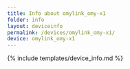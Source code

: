 ```yaml
---
title: Info about omylink_omy-x1
folder: info
layout: deviceinfo
permalink: /devices/omylink_omy-x1/
device: omylink_omy-x1
---
```

{% include templates/device_info.md %}

